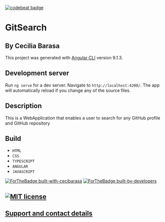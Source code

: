 [![codebeat badge](https://codebeat.co/badges/fb3f3fac-a3d5-4022-b1d9-2729d27ab048)](https://codebeat.co/projects/github-com-cecibarasa-gitsearch-master)

# GitSearch

## By Cecilia Barasa
This project was generated with [Angular CLI](https://github.com/angular/angular-cli) version 9.1.3.

## Development server

Run `ng serve` for a dev server. Navigate to `http://localhost:4200/`. The app will automatically reload if you change any of the source files.

## Description

This is a WebApplication that enables a user to search for any GitHub profile and GitHub repository

## Build

* `HTML`
* `CSS`
* `TYPESCRIPT`
* `ANGULAR`
* `JAVASCRIPT`

[![ForTheBadge built-with-cecibarasa](http://ForTheBadge.com/images/badges/built-with-love.svg)](https://GitHub.com/cecibarasa/) [![ForTheBadge built-by-developers](http://ForTheBadge.com/images/badges/built-by-developers.svg)](https://GitHub.com/cecibarasa/)

## [![MIT license](https://img.shields.io/badge/License-MIT-blue.svg)](https://github.com/cecibarasa/gitSearch/blob/master/license.md)

## [Support and contact details](https://www.linkedin.com/in/cecilia-barasa-4a8311195/)
